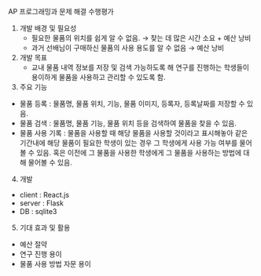 AP 프로그래밍과 문제 해결 수행평가

1. 개발 배경 및 필요성
   - 필요한 물품의 위치를 쉽게 알 수 없음. → 찾는 데 많은 시간 소요 + 예산 낭비
   - 과거 선배님이 구매하신 물품의 사용 용도를 알 수 없음 → 예산 낭비
2. 개발 목표
   - 교내 물품 내역 정보를 저장 및 검색 가능하도록 해 연구를 진행하는 학생들이 용이하게 물품을 사용하고 관리할 수 있도록 함.
3. 주요 기능
  - 물품 등록 : 물품명, 물품 위치, 기능, 물품 이미지, 등록자, 등록날짜를 저장할 수 있음.
  - 물품 검색 : 물품명, 물품 기능, 물품 위치 등을 검색하여 물품을 찾을 수 있음.
  - 물품 사용 기록 : 물품을 사용할 때 해당 물품을 사용할 것이라고 표시해놓아 같은 기간내에 해당 물품이 필요한 학생이 있는 경우 그 학생에게 사용 가능 여부를 물어볼 수 있음. 혹은 이전에 그 물품을 사용한 학생에게 그 물품을 사용하는 방법에 대해 물어볼 수 있음.
4. 개발
  - client : React.js
  - server : Flask
  - DB : sqlite3
5. 기대 효과 및 활용
  - 예산 절약
  - 연구 진행 용이
  - 물품 사용 방법 자문 용이 
